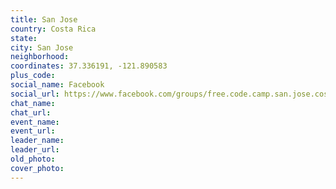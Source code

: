 ```yaml
---
title: San Jose
country: Costa Rica
state: 
city: San Jose
neighborhood: 
coordinates: 37.336191, -121.890583
plus_code:
social_name: Facebook
social_url: https://www.facebook.com/groups/free.code.camp.san.jose.costa.rica
chat_name:
chat_url:
event_name:
event_url:
leader_name:
leader_url:
old_photo: 
cover_photo:
---
```

